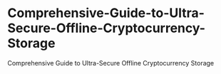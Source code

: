 # Comprehensive-Guide-to-Ultra-Secure-Offline-Cryptocurrency-Storage
Comprehensive Guide to Ultra-Secure Offline Cryptocurrency Storage
